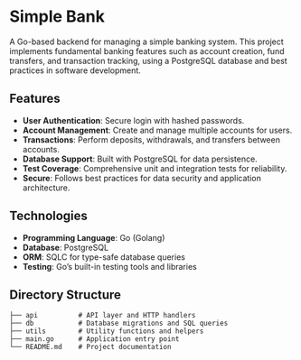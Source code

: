 # Simple Bank
A Go-based backend for managing a simple banking system. This project implements fundamental banking features such as account creation, fund transfers, and transaction tracking, using a PostgreSQL database and best practices in software development.


## Features
- **User Authentication**: Secure login with hashed passwords.
- **Account Management**: Create and manage multiple accounts for users.
- **Transactions**: Perform deposits, withdrawals, and transfers between accounts.
- **Database Support**: Built with PostgreSQL for data persistence.
- **Test Coverage**: Comprehensive unit and integration tests for reliability.
- **Secure**: Follows best practices for data security and application architecture.


## Technologies
- **Programming Language**: Go (Golang)
- **Database**: PostgreSQL
- **ORM**: SQLC for type-safe database queries
- **Testing**: Go’s built-in testing tools and libraries

## Directory Structure
```
├── api          # API layer and HTTP handlers
├── db           # Database migrations and SQL queries
├── utils        # Utility functions and helpers
├── main.go      # Application entry point
└── README.md    # Project documentation
```